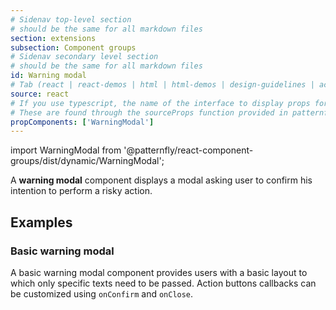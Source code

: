 ```yaml
---
# Sidenav top-level section
# should be the same for all markdown files
section: extensions
subsection: Component groups
# Sidenav secondary level section
# should be the same for all markdown files
id: Warning modal
# Tab (react | react-demos | html | html-demos | design-guidelines | accessibility)
source: react
# If you use typescript, the name of the interface to display props for
# These are found through the sourceProps function provided in patternfly-docs.source.js
propComponents: ['WarningModal']
---
```


import WarningModal from '@patternfly/react-component-groups/dist/dynamic/WarningModal';

A **warning modal** component displays a modal asking user to confirm his intention to perform a risky action.

## Examples

### Basic warning modal

A basic warning modal component provides users with a basic layout to which only specific texts need to be passed.
Action buttons callbacks can be customized using `onConfirm` and `onClose`.

```js file="./WarningModalExample.tsx"

```
